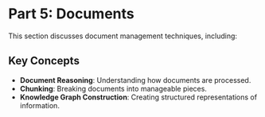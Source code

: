 # Part 5: Documents

This section discusses document management techniques, including:

## Key Concepts
- **Document Reasoning**: Understanding how documents are processed.
- **Chunking**: Breaking documents into manageable pieces.
- **Knowledge Graph Construction**: Creating structured representations of information.

